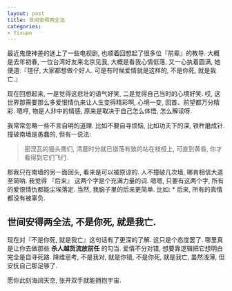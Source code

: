```yaml
---
layout: post
title: 世间安得两全法
categories:
- Yixuan
---
```


最近鬼使神差的迷上了一些电视剧, 也顺着回想起了很多位『前辈』的教导. 大概是去年初春, 一位台湾好友来北京见我, 大概是看我心情低落, 又一心执着圆满, 她便道:『瑄仔, 大家都想做个好人. 可是有时候爱情就是这样的, 不是你死, 就是我亡.』

现在回想起来, 一是觉得这悲壮的语气好笑, 二是觉得自己当时的心境好笑. 哎, 这世界那需要那么多爱恨情仇来让人生变得精彩啊, 心境一变, 回首、前望都万分精彩. 嗯哼, 物是人非中的情感, 原来是取决于自己怎么体悟, 怎么解读呀.

我常常忽略一些不言自明的道理. 比如不要自寻烦恼, 比如功夫下的深, 铁杵磨成针. 撞破南墙是愚蠢的, 但有一说法:

> 密涅瓦的猫头鹰们, 清晨时分就已错落有致的站在枝桠上, 可直到黄昏, 你才看得到它们飞行. 

那我只在南墙的另一面回头, 看来是可以被原谅的. 人不撞破几次墙, 哪肯相信大道至简呐. 我觉得 『后来』 这两个字是个充满力量的词. 嗯嗯, 只要有这两个字, 所有的爱恨情仇都能尘埃落定. 当然, 我脑子里的后来更简单. 比如: 
	* 后来, 所有的真情都没有被辜负.

## 世间安得两全法, 不是你死, 就是我亡.

现在对『不是你死, 就是我亡』这句话有了更深的了解. 这只是个态度罢了. 哪里真是让你去做那些 **杀人越货流放前任** 的勾当. 爱情不分对错, 想要靠逻辑把它想明白完全是自寻死路. 降维思考, 不是我对, 就是你错, 不是你死, 就是我亡, 虽然浅薄, 但安抚自己那足够了.

愿你此刻海阔天空, 张开双手就能拥抱宇宙.
  
